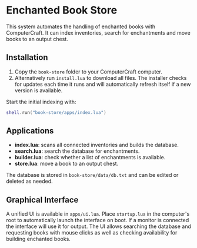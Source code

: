 # Enchanted Book Store

This system automates the handling of enchanted books with ComputerCraft.
It can index inventories, search for enchantments and move books to an output chest.

## Installation

1. Copy the `book-store` folder to your ComputerCraft computer.
2. Alternatively run `install.lua` to download all files. The installer checks
   for updates each time it runs and will automatically refresh itself if a new
   version is available.

Start the initial indexing with:
```lua
shell.run("book-store/apps/index.lua")
```

## Applications
- **index.lua**: scans all connected inventories and builds the database.
- **search.lua**: search the database for enchantments.
- **builder.lua**: check whether a list of enchantments is available.
- **store.lua**: move a book to an output chest.

The database is stored in `book-store/data/db.txt` and can be edited or deleted as needed.

## Graphical Interface

A unified UI is available in `apps/ui.lua`. Place `startup.lua` in the computer's root to automatically launch the interface on boot. If a monitor is connected the interface will use it for output. The UI allows searching the database and requesting books with mouse clicks as well as checking availability for building enchanted books.
